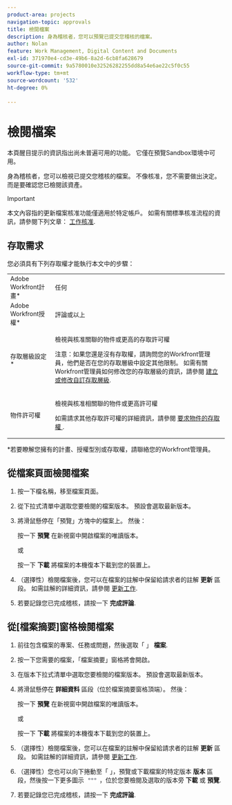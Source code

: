 ```yaml
---
product-area: projects
navigation-topic: approvals
title: 檢閱檔案
description: 身為稽核者，您可以預覽已提交您稽核的檔案。
author: Nolan
feature: Work Management, Digital Content and Documents
exl-id: 371970e4-cd3e-49b6-8a2d-6cb8fa628679
source-git-commit: 9a5780010e32526282255dd8a54e6ae22c5f0c55
workflow-type: tm+mt
source-wordcount: '532'
ht-degree: 0%

---
```


# 檢閱檔案

<span class="preview">本頁醒目提示的資訊指出尚未普遍可用的功能。 它僅在預覽Sandbox環境中可用。</span>

身為稽核者，您可以檢視已提交您稽核的檔案。 不像核准，您不需要做出決定。 而是要確認您已檢閱該資產。

>[!IMPORTANT]
>
>本文內容指的更新檔案核准功能僅適用於特定帳戶。 如需有關標準核准流程的資訊，請參閱下列文章： [工作核准](/help/quicksilver/review-and-approve-work/manage-approvals/manage-approvals.md).

## 存取需求

您必須具有下列存取權才能執行本文中的步驟：

<table style="table-layout:auto"> 
 <col> 
 <col> 
 <tbody> 
  <tr> 
   <td role="rowheader">Adobe Workfront計畫*</td> 
   <td> <p>任何</p> </td> 
  </tr> 
  <tr> 
   <td role="rowheader">Adobe Workfront授權*</td> 
   <td> <p>評論或以上</p> </td> 
  </tr> 
  <tr> 
   <td role="rowheader">存取層級設定*</td> 
   <td> <p>檢視與核准關聯的物件或更高的存取許可權</p> <p>注意：如果您還是沒有存取權，請詢問您的Workfront管理員，他們是否在您的存取層級中設定其他限制。 如需有關Workfront管理員如何修改您的存取層級的資訊，請參閱 <a href="/help/quicksilver/administration-and-setup/add-users/configure-and-grant-access/create-modify-access-levels.md" class="MCXref xref">建立或修改自訂存取層級</a>.</p> </td> 
  </tr> 
  <tr> 
   <td role="rowheader">物件許可權</td> 
   <td> <p>檢視與核准相關聯的物件或更高許可權</p> <p>如需請求其他存取許可權的詳細資訊，請參閱 <a href="/help/quicksilver/workfront-basics/grant-and-request-access-to-objects/request-access.md" class="MCXref xref">要求物件的存取權 </a>.</p> </td> 
  </tr> 
 </tbody> 
</table>

&#42;若要瞭解您擁有的計畫、授權型別或存取權，請聯絡您的Workfront管理員。

<!--
## Review a document from Home
Add once functionality is added
-->

## 從檔案頁面檢閱檔案

1. 按一下檔名稱，移至檔案頁面。

1. 從下拉式清單中選取您要檢閱的檔案版本。 預設會選取最新版本。

1. 將滑鼠懸停在「預覽」方塊中的檔案上。 然後：

   按一下 **預覽** 在新視窗中開啟檔案的唯讀版本。

   或

   按一下 **下載** 將檔案的本機復本下載到您的裝置上。

1. （選擇性）檢閱檔案後，您可以在檔案的註解中保留給請求者的註解 **更新** 區段。 如需註解的詳細資訊，請參閱 [更新工作](/help/quicksilver/workfront-basics/updating-work-items-and-viewing-updates/update-work.md).
1. <span class="preview">若要記錄您已完成稽核，請按一下 **完成評論**.</span>

## 從[檔案摘要]窗格檢閱檔案

1. 前往包含檔案的專案、任務或問題，然後選取「 」 **檔案**.

1. 按一下您需要的檔案，「檔案摘要」窗格將會開啟。

1. 在版本下拉式清單中選取您要檢閱的檔案版本。 預設會選取最新版本。

1. 將滑鼠懸停在 **詳細資料** 區段（位於檔案摘要窗格頂端）。 然後：

   按一下 **預覽** 在新視窗中開啟檔案的唯讀版本。

   或

   按一下 **下載** 將檔案的本機復本下載到您的裝置上。

1. （選擇性）檢閱檔案後，您可以在檔案的註解中保留給請求者的註解 **更新** 區段。 如需註解的詳細資訊，請參閱 [更新工作](/help/quicksilver/workfront-basics/updating-work-items-and-viewing-updates/update-work.md).

1. （選擇性）您也可以向下捲動至「 」，預覽或下載檔案的特定版本 **版本** 區段，然後按一下更多圖示 ![](../assets/more-icon.png) ，位於您要檢閱及選取的版本旁 **下載** 或 **預覽**.
1. <span class="preview"> 若要記錄您已完成稽核，請按一下 **完成評論**.</span>

